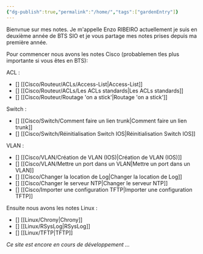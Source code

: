 ```yaml
---
{"dg-publish":true,"permalink":"/home/","tags":["gardenEntry"]}
---
```



Bienvnue sur mes notes. Je m'appelle Enzo RIBEIRO actuellement je suis en deuxième année de BTS SIO et je vous partage mes notes prises depuis ma première année. 

Pour commencer nous avons les notes Cisco (probablemen tles plus importante si vous êtes en BTS): 

ACL :
- [] [[Cisco/Routeur/ACLs/Access-List\|Access-List]]
- [] [[Cisco/Routeur/ACLs/Les ACLs standards\|Les ACLs standards]]
- [] [[Cisco/Routeur/Routage 'on a stick'\|Routage 'on a stick']]

Switch :
- [] [[Cisco/Switch/Comment faire un lien trunk\|Comment faire un lien trunk]]
- [] [[Cisco/Switch/Réinitialisation Switch IOS\|Réinitialisation Switch IOS]]

VLAN : 
- [] [[Cisco/VLAN/Création de VLAN (IOS)\|Création de VLAN (IOS)]]
- [] [[Cisco/VLAN/Mettre un port dans un VLAN\|Mettre un port dans un VLAN]]
- [] [[Cisco/Changer la location de Log\|Changer la location de Log]]
- [] [[Cisco/Changer le serveur NTP\|Changer le serveur NTP]]
- [] [[Cisco/Importer une configuration TFTP\|Importer une configuration TFTP]]


Ensuite nous avons les notes Linux :

- [] [[Linux/Chrony\|Chrony]]
- [] [[Linux/RSysLog\|RSysLog]]
- [] [[Linux/TFTP\|TFTP]]

*Ce site est encore en cours de développement ...*

```markdown

```